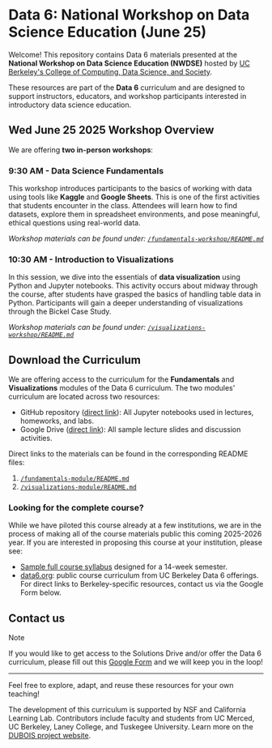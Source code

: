 # Data 6: National Workshop on Data Science Education (June 25)

Welcome! This repository contains Data 6 materials presented at the **National Workshop on Data Science Education (NWDSE)** hosted by [UC Berkeley's College of Computing, Data Science, and Society](https://cdss.berkeley.edu/dsus/nwdse).

These resources are part of the **Data 6** curriculum and are designed to support instructors, educators, and workshop participants interested in introductory data science education.

## Wed June 25 2025 Workshop Overview

We are offering **two in-person workshops**:

### 9:30 AM - Data Science Fundamentals

This workshop introduces participants to the basics of working with data using tools like **Kaggle** and **Google Sheets**. This is one of the first activities that students encounter in the class. Attendees will learn how to find datasets, explore them in spreadsheet environments, and pose meaningful, ethical questions using real-world data.  

_Workshop materials can be found under: [`/fundamentals-workshop/README.md`](/fundamentals-workshop/README.md)_

### 10:30 AM - Introduction to Visualizations

In this session, we dive into the essentials of **data visualization** using Python and Jupyter notebooks. This activity occurs about midway through the course, after students have grasped the basics of handling table data in Python. Participants will gain a deeper understanding of visualizations through the Bickel Case Study.

_Workshop materials can be found under: [`/visualizations-workshop/README.md`](/visualizations-workshop/README.md)_

## Download the Curriculum

We are offering access to the curriculum for the **Fundamentals** and **Visualizations** modules of the Data 6 curriculum. 
The two modules' curriculum are located across two resources:
* GitHub repository ([direct link](https://github.com/dubois-ctds/data6-nwdse-2025)): All Jupyter notebooks used in lectures, homeworks, and labs.
* Google Drive ([direct link](https://drive.google.com/drive/folders/1EL95Em3_xWYRPmNUb0Qd2_LWA74Wn8Ds?usp=drive_link)): All sample lecture slides and discussion activities.

Direct links to the materials can be found in the corresponding README files:

1. [`/fundamentals-module/README.md`](/fundamentals-module/README.md)
2. [`/visualizations-module/README.md`](/visualizations-module/README.md)



### Looking for the complete course?
While we have piloted this course already at a few institutions, we are in the process of making all of the course materials public this coming 2025-2026 year. If you are interested in proposing this course at your institution, please see:

* [Sample full course syllabus](https://docs.google.com/document/d/1Xk3mGN-rxZnvPao73Grf8eoNL1ChX7YvKaKF_YtGZkE/edit?usp=sharing) designed for a 14-week semester.
* [data6.org](https://data6.org/): public course curriculum from UC Berkeley Data 6 offerings. For direct links to Berkeley-specific resources, contact us via the Google Form below.

## Contact us
> [!NOTE]
> If you would like to get access to the Solutions Drive and/or offer the Data 6 curriculum, please fill out this [Google Form](https://docs.google.com/forms/d/e/1FAIpQLSfxzVRNQe-YbpADEl5orccEKlL9F_kr86EhVCo5FTytlTVqrQ/viewform?usp=dialog) and we will keep you in the loop!

---

Feel free to explore, adapt, and reuse these resources for your own teaching!

The development of this curriculum is supported by NSF and California Learning Lab. Contributors include faculty and students from UC Merced, UC Berkeley, Laney College, and Tuskegee University. Learn more on the [DUBOIS project website](https://dubois-ctds.github.io/).
